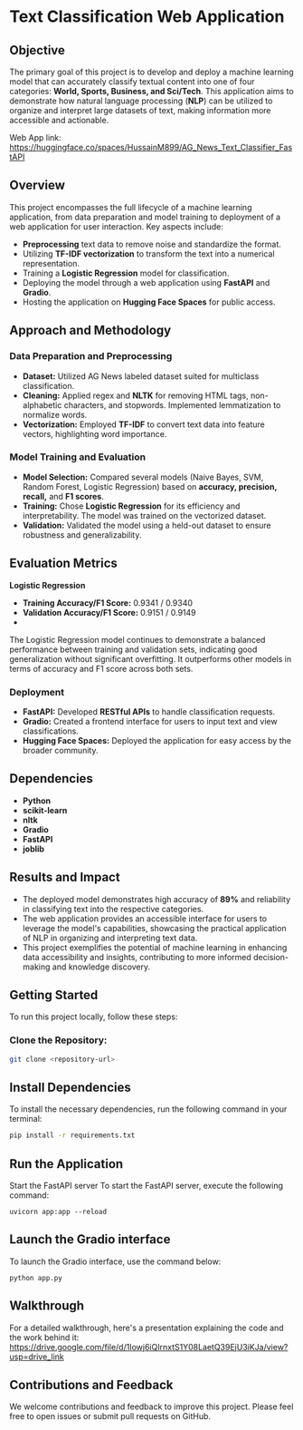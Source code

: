 # **Text Classification Web Application**

## **Objective**
The primary goal of this project is to develop and deploy a machine learning model that can accurately classify textual content into one of four categories: **World, Sports, Business, and Sci/Tech**. This application aims to demonstrate how natural language processing (**NLP**) can be utilized to organize and interpret large datasets of text, making information more accessible and actionable.

Web App link: https://huggingface.co/spaces/HussainM899/AG_News_Text_Classifier_FastAPI

## **Overview**
This project encompasses the full lifecycle of a machine learning application, from data preparation and model training to deployment of a web application for user interaction. Key aspects include:

- **Preprocessing** text data to remove noise and standardize the format.
- Utilizing **TF-IDF vectorization** to transform the text into a numerical representation.
- Training a **Logistic Regression** model for classification.
- Deploying the model through a web application using **FastAPI** and **Gradio**.
- Hosting the application on **Hugging Face Spaces** for public access.

## **Approach and Methodology**
### **Data Preparation and Preprocessing**
- **Dataset:** Utilized AG News labeled dataset suited for multiclass classification.
- **Cleaning:** Applied regex and **NLTK** for removing HTML tags, non-alphabetic characters, and stopwords. Implemented lemmatization to normalize words.
- **Vectorization:** Employed **TF-IDF** to convert text data into feature vectors, highlighting word importance.

### **Model Training and Evaluation**
- **Model Selection:** Compared several models (Naive Bayes, SVM, Random Forest, Logistic Regression) based on **accuracy, precision, recall,** and **F1 scores**.
- **Training:** Chose **Logistic Regression** for its efficiency and interpretability. The model was trained on the vectorized dataset.
- **Validation:** Validated the model using a held-out dataset to ensure robustness and generalizability.

## Evaluation Metrics

**Logistic Regression**
  - **Training Accuracy/F1 Score:** 0.9341 / 0.9340
  - **Validation Accuracy/F1 Score:** 0.9151 / 0.9149
  - 
The Logistic Regression model continues to demonstrate a balanced performance between training and validation sets, indicating good generalization without significant overfitting. It outperforms other models in terms of accuracy and F1 score across both sets.

### **Deployment**
- **FastAPI:** Developed **RESTful APIs** to handle classification requests.
- **Gradio:** Created a frontend interface for users to input text and view classifications.
- **Hugging Face Spaces:** Deployed the application for easy access by the broader community.

## **Dependencies**
- **Python**
- **scikit-learn**
- **nltk**
- **Gradio**
- **FastAPI**
- **joblib**

## **Results and Impact**
- The deployed model demonstrates high accuracy of **89%** and reliability in classifying text into the respective categories.
- The web application provides an accessible interface for users to leverage the model's capabilities, showcasing the practical application of NLP in organizing and interpreting text data.
- This project exemplifies the potential of machine learning in enhancing data accessibility and insights, contributing to more informed decision-making and knowledge discovery.

## **Getting Started**
To run this project locally, follow these steps:

### **Clone the Repository:**
```bash
git clone <repository-url>
```

## **Install Dependencies**

To install the necessary dependencies, run the following command in your terminal:

```bash
pip install -r requirements.txt
```
## **Run the Application**
Start the FastAPI server
To start the FastAPI server, execute the following command:
```
uvicorn app:app --reload
```

## **Launch the Gradio interface**
To launch the Gradio interface, use the command below:
```
python app.py
```

## **Walkthrough**
For a detailed walkthrough, here's a presentation explaining the code and the work behind it: https://drive.google.com/file/d/1Iowj6iQIrnxtS1Y08LaetQ39EjU3iKJa/view?usp=drive_link

## **Contributions and Feedback**
We welcome contributions and feedback to improve this project. Please feel free to open issues or submit pull requests on GitHub.
